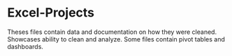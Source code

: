 # Excel-Projects

Theses files contain data and documentation on how they were cleaned. Showcases ability to clean and analyze. Some files contain pivot tables and dashboards.

